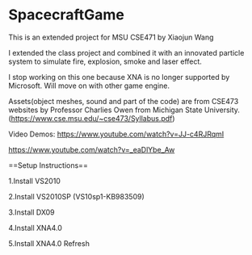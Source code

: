# SpacecraftGame

This is an extended project for MSU CSE471 by Xiaojun Wang

I extended the class project and combined it with an innovated particle system to simulate fire, explosion, smoke and laser effect.

I stop working on this one because XNA is no longer supported by Microsoft. Will move on with other game engine.

Assets(object meshes, sound and part of the code) are from CSE473 websites by Professor Charlies Owen from Michigan State University. (https://www.cse.msu.edu/~cse473/Syllabus.pdf)
 
Video Demos:
https://www.youtube.com/watch?v=JJ-c4RJRqmI

https://www.youtube.com/watch?v=_eaDlYbe_Aw


==Setup Instructions==

1.Install VS2010

2.Install VS2010SP (VS10sp1-KB983509)

3.Install DX09

4.Install XNA4.0

5.Install XNA4.0 Refresh

